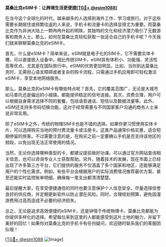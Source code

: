 **莫桑比克eSIM卡：让跨境生活更便捷[[TG💪+ @esim1088](https://t.me/s/esim1088)]**

在当今这个全球化的时代，越来越多的人选择到海外工作、学习或旅行。对于这些需要长期居住或频繁往返的人来说，手机卡和流量卡的选择显得尤为重要。而莫桑比克作为非洲大陆上一颗冉冉升起的明珠，其独特的文化和经济潜力吸引了无数游客和商务人士。那么，如何在莫桑比克轻松获取一张适合自己的手机卡呢？今天我们就来聊聊莫桑比克的eSIM卡。

首先，什么是eSIM卡？简单来说，eSIM就是电子化的SIM卡，它不需要实体卡槽，可以直接嵌入设备中。相比传统SIM卡，eSIM具有体积小、功能强、灵活性高等优点。尤其是在国际旅行中，eSIM的优势更加明显。比如，当你到达莫桑比克时，无需担心语言障碍或者复杂的购卡流程，只需通过手机应用即可轻松激活eSIM卡，享受本地网络服务。

那么，莫桑比克的eSIM卡有哪些特点呢？首先，它的覆盖范围广，无论是大城市如马普托还是偏远的小城镇，都能提供稳定的信号连接。其次，资费合理，用户可以根据自身需求选择不同的套餐，包括语音通话、短信以及数据流量等。此外，eSIM还支持多号码切换功能，这对于经常需要与不同国家客户沟通的商务人士来说非常实用。

除了eSIM卡之外，传统的物理SIM卡也是不错的选择。如果你更习惯使用实体卡片，可以选择购买当地的预付费流量卡或注册卡。这类产品通常价格实惠，适合短期停留的旅客。不过需要注意的是，在购买之前一定要确认手机是否支持该地区的频段，以免出现无法正常使用的情况。

当然，无论你选择哪种类型的卡，都建议提前做好功课。可以通过官方网站查询相关信息，也可以咨询专业人士获取帮助。另外，随着技术的发展，现在市面上已经出现了许多第三方平台，它们提供的服务不仅涵盖了多个国家和地区，还能够满足用户的个性化需求。例如，有些平台会根据用户的实际消费情况推荐最优方案，甚至还能实时监控账单明细，确保每一笔支出都清清楚楚。

最后提醒大家，在享受便捷通信的同时也要注意保护个人信息安全。尽量选择信誉良好的供应商，并定期更新软件以防止潜在风险。同时，合理规划预算，避免因漫游费用过高而造成不必要的经济损失。

总之，无论是追求高效便捷的eSIM卡，还是钟情于传统物理卡，莫桑比克都能为你提供多样化的选择。希望每位来到这里的人都能感受到这片土地的魅力，并留下美好的回忆！如果你对莫桑比克的手机卡有任何疑问，欢迎随时联系我们的客服团队哦！

[[TG💪+ @esim1088](https://t.me/s/esim1088) ![Image](https://i.postimg.cc/4NQfJmqS/Snipaste-2025-05-13-00-14-12.png)]